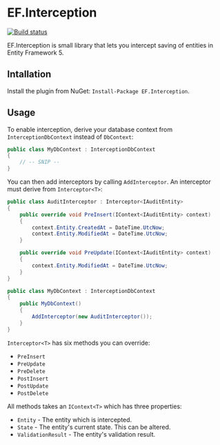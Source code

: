 # EF.Interception 

[![Build status](https://ci.appveyor.com/api/projects/status/701q9uw8kker5kqx)](https://ci.appveyor.com/project/khellang/ef-interception)

EF.Interception is small library that lets you intercept saving of entities in Entity Framework 5.

## Intallation

Install the plugin from NuGet: `Install-Package EF.Interception`.

## Usage

To enable interception, derive your database context from `InterceptionDbContext` instead of `DbContext`:

```csharp
public class MyDbContext : InterceptionDbContext
{
    // -- SNIP --
}
```

You can then add interceptors by calling `AddInterceptor`. An interceptor must derive from `Interceptor<T>`:

```csharp
public class AuditInterceptor : Interceptor<IAuditEntity>
{
    public override void PreInsert(IContext<IAuditEntity> context)
    {
        context.Entity.CreatedAt = DateTime.UtcNow;
        context.Entity.ModifiedAt = DateTime.UtcNow;
    }

    public override void PreUpdate(IContext<IAuditEntity> context)
    {
        context.Entity.ModifiedAt = DateTime.UtcNow;
    }
}

public class MyDbContext : InterceptionDbContext
{
    public MyDbContext()
    {
        AddInterceptor(new AuditInterceptor());
    }
}
```

`Interceptor<T>` has six methods you can override:
 - `PreInsert`
 - `PreUpdate`
 - `PreDelete`
 - `PostInsert`
 - `PostUpdate`
 - `PostDelete`

All methods takes an `IContext<T>` which has three properties:
 - `Entity` - The entity which is intercepted.
 - `State` - The entity's current state. This can be altered.
 - `ValidationResult` - The entity's validation result.

